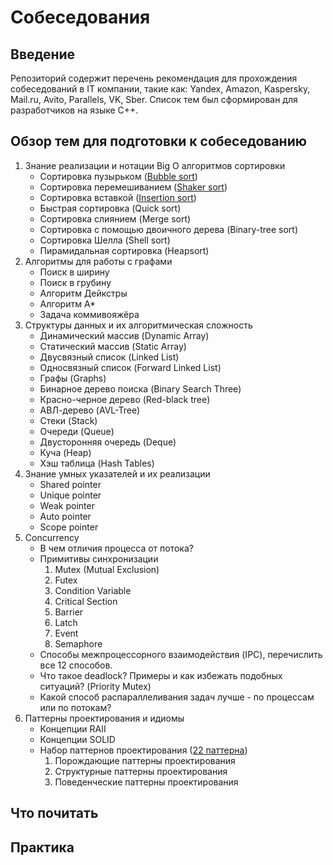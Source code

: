 # Собеседования

## Введение
Репозиторий содержит перечень рекомендация для прохождения собеседований в IT компании, такие как: Yandex, Amazon, Kaspersky, Mail.ru,
Avito, Parallels, VK, Sber. Список тем был сформирован для разработчиков на языке С++.

## Обзор тем для подготовки к собеседованию
1. Знание реализации и нотации Big O алгоритмов сортировки
   - Сортировка пузырьком ([Bubble sort](https://github.com/dymons/interviews/blob/b65184de5b2082855138d489233a00de66238292/algorithms/sorts/bubble_sort.hpp#L7))
   - Сортировка перемешиванием ([Shaker sort](https://github.com/dymons/interviews/blob/c5284bfe8a209d038446b53df38690d28427bba3/algorithms/sorts/shaker_sort.hpp#L7))
   - Сортировка вставкой ([Insertion sort](https://github.com/dymons/interviews/blob/5650dc34828211d727dba45e15561ab4757da48d/algorithms/sorts/insertion_sort.hpp#L7))
   - Быстрая сортировка (Quick sort)
   - Сортировка слиянием (Merge sort)
   - Сортировка с помощью двоичного дерева (Binary-tree sort)
   - Сортировка Шелла (Shell sort)
   - Пирамидальная сортировка (Heapsort)
2. Алгоритмы для работы с графами
   - Поиск в ширину
   - Поиск в грубину
   - Алгоритм Дейкстры
   - Алгоритм A*
   - Задача коммивояжёра
3. Структуры данных и их алгоритмическая сложность
   - Динамический массив (Dynamic Array)
   - Статический массив (Static Array)
   - Двусвязный список (Linked List)
   - Односвязный список (Forward Linked List)
   - Графы (Graphs)
   - Бинарное дерево поиска (Binary Search Three)
   - Красно-черное дерево (Red-black tree)
   - АВЛ-дерево (AVL-Tree)
   - Стеки (Stack)
   - Очереди (Queue)
   - Двусторонняя очередь (Deque)
   - Куча (Heap)
   - Хэш таблица (Hash Tables)
4. Знание умных указателей и их реализации
   - Shared pointer
   - Unique pointer
   - Weak pointer
   - Auto pointer
   - Scope pointer
5. Concurrency
   - В чем отличия процесса от потока?
   - Примитивы синхронизации
     1. Mutex (Mutual Exclusion)
     2. Futex
     3. Condition Variable
     4. Critical Section
     5. Barrier
     6. Latch
     7. Event
     8. Semaphore
   - Способы межпроцессорного взаимодействия (IPC), перечислить все 12 способов. 
   - Что такое deadlock? Примеры и как избежать подобных ситуаций? (Priority Mutex)
   - Какой способ распараллеливания задач лучше - по процессам или по потокам?
6. Паттерны проектирования и идиомы
   - Концепции RAII
   - Концепции SOLID
   - Набор паттернов проектирования ([22 паттерна](https://refactoring.guru/ru/design-patterns/catalog))
     1. Порождающие паттерны проектирования
     2. Структурные паттерны проектирования
     3. Поведенческие паттерны проектирования 

## Что почитать

## Практика